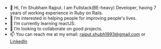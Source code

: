 - 👋 Hi, I’m Shubham Rajput. I am Fullstack(BE-heavy) Developer, having 7 years of working experience in Ruby on Rails.
- 👀 I’m interested in helping people for improving people's lives.
- 🌱 I’m currently learning reactJS.
- 💞️ I’m looking to collaborate on good projects.
- 📫 You can reach me at my email: rajput.shubh1993@gmail.com or [LinkedIn](https://www.linkedin.com/in/shubham-rajput-34842ba4)
